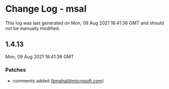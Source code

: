 # Change Log - msal

This log was last generated on Mon, 09 Aug 2021 18:41:36 GMT and should not be manually modified.

<!-- Start content -->

## 1.4.13

Mon, 09 Aug 2021 18:41:36 GMT

### Patches

- comments added  (bmahal@microsoft.com)
